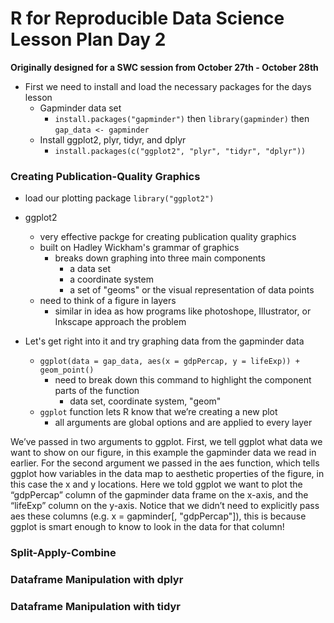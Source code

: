 # R for Reproducible Data Science Lesson Plan Day 2
**Originally designed for a SWC session from October 27th - October 28th**

* First we need to install and load the necessary packages for the days lesson
  * Gapminder data set
    * `install.packages("gapminder")` then `library(gapminder)` then `gap_data <- gapminder`
  * Install ggplot2, plyr, tidyr, and dplyr
    * `install.packages(c("ggplot2", "plyr", "tidyr", "dplyr"))`
 
 
### Creating Publication-Quality Graphics

* load our plotting package `library("ggplot2")`
* ggplot2
  * very effective packge for creating publication quality graphics
  * built on Hadley Wickham's grammar of graphics
    * breaks down graphing into three main components
      * a data set
      * a coordinate system
      * a set of "geoms" or the visual representation of data points
  * need to think of a figure in layers
    * similar in idea as how programs like photoshope, Illustrator, or Inkscape approach the problem
  
* Let's get right into it and try graphing data from the gapminder data
  * `ggplot(data = gap_data, aes(x = gdpPercap, y = lifeExp)) + geom_point()`
    * need to break down this command to highlight the component parts of the function
      * data set, coordinate system, "geom"
   * `ggplot` function lets R know that we’re creating a new plot
      * all arguments are global options and are applied to every layer
   
   
   
   
We’ve passed in two arguments to ggplot. First, we tell ggplot what data we want to show on our figure, in this example the gapminder data we read in earlier. For the second argument we passed in the aes function, which tells ggplot how variables in the data map to aesthetic properties of the figure, in this case the x and y locations. Here we told ggplot we want to plot the “gdpPercap” column of the gapminder data frame on the x-axis, and the “lifeExp” column on the y-axis. Notice that we didn’t need to explicitly pass aes these columns (e.g. x = gapminder[, "gdpPercap"]), this is because ggplot is smart enough to know to look in the data for that column!
 



### Split-Apply-Combine




### Dataframe Manipulation with dplyr



### Dataframe Manipulation with tidyr
